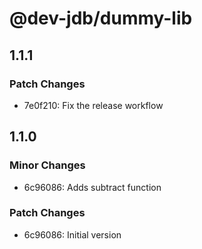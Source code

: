 # @dev-jdb/dummy-lib

## 1.1.1

### Patch Changes

- 7e0f210: Fix the release workflow

## 1.1.0

### Minor Changes

- 6c96086: Adds subtract function

### Patch Changes

- 6c96086: Initial version

